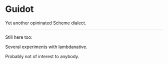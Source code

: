 # Guidot

Yet another opininated Scheme dialect.

---
Still here too:

Several experiments with lambdanative.

Probably not of interest to anybody.
